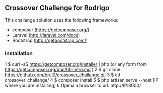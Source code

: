 ## Crossover Challenge for Rodrigo

This challenge solution uses the following frameworks:

* composer (https://getcomposer.org/)
* Laravel (http://laravel.com/docs)
* Bootstrap (http://getbootstrap.com/)

### Installation

1 $ curl -sS https://getcomposer.org/installer | php (or any form from https://getcomposer.org/doc/00-intro.md )
2 $ git clone https://github.com/bruj0/crossover_challange.git
3 $ cd crossover_challange/
4 $ composer install
5 $ php artisan  serve --host [IP where you are installing]
6 Opena a browser to url: http://IP:8000/
